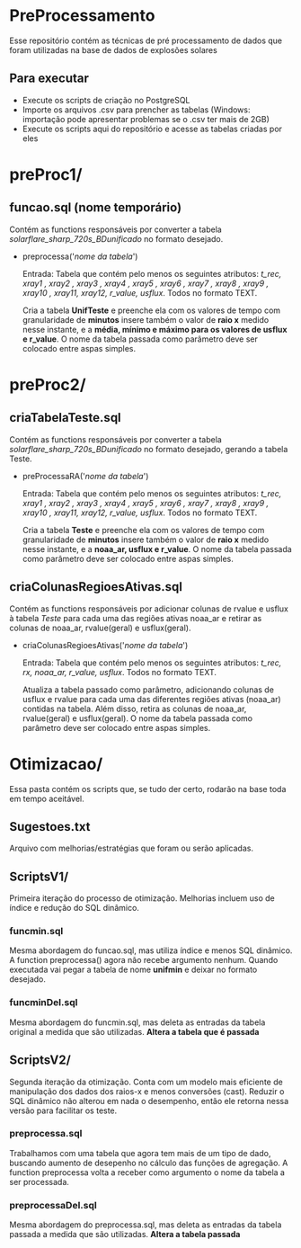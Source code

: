 # PreProcessamento
Esse repositório contém as técnicas de pré processamento de dados que foram utilizadas na base de dados de explosões 
solares

## Para executar
* Execute os scripts de criação no PostgreSQL
* Importe os arquivos .csv para prencher as tabelas (Windows: importação pode apresentar problemas se o .csv ter mais de 2GB)
* Execute os scripts aqui do repositório e acesse as tabelas criadas por eles

# preProc1/
## **funcao.sql** (nome temporário)
Contém as functions responsáveis por converter a tabela *solarflare_sharp_720s_BDunificado* no formato desejado. 
    
* preprocessa('*nome da tabela*')
    
    Entrada: Tabela que contém pelo menos os seguintes atributos: *t_rec, xray1 , xray2 , xray3 , xray4 , xray5 , xray6 , xray7 , xray8 , xray9 , xray10 , xray11, xray12, r_value, usflux*. Todos no formato TEXT.

    Cria a tabela **UnifTeste** e preenche ela com os valores de tempo com granularidade de **minutos** insere também o valor de **raio x** medido nesse instante, e a **média, mínimo e máximo para os valores de usflux e r_value**. O nome da tabela passada como parâmetro deve ser colocado entre aspas simples.
    
# preProc2/
## **criaTabelaTeste.sql**
Contém as functions responsáveis por converter a tabela *solarflare_sharp_720s_BDunificado* no formato desejado, gerando a tabela Teste. 
    
* preProcessaRA('*nome da tabela*')
    
    Entrada: Tabela que contém pelo menos os seguintes atributos: *t_rec, xray1 , xray2 , xray3 , xray4 , xray5 , xray6 , xray7 , xray8 , xray9 , xray10 , xray11, xray12, r_value, usflux*. Todos no formato TEXT.

    Cria a tabela **Teste** e preenche ela com os valores de tempo com granularidade de **minutos** insere também o valor de **raio x** medido nesse instante, e a **noaa_ar, usflux e r_value**. O nome da tabela passada como parâmetro deve ser colocado entre aspas simples.

## **criaColunasRegioesAtivas.sql**
Contém as functions responsáveis por adicionar colunas de rvalue e usflux à tabela *Teste* para cada uma das regiões ativas noaa_ar e retirar as colunas de noaa_ar, rvalue(geral) e usflux(geral).
    
* criaColunasRegioesAtivas('*nome da tabela*')    
    
    Entrada: Tabela que contém pelo menos os seguintes atributos: *t_rec, rx, noaa_ar, r_value, usflux*. Todos no formato TEXT.
    
    Atualiza a tabela passado como parâmetro, adicionando colunas de usflux e rvalue para cada uma das diferentes regiões ativas (noaa_ar) contidas na tabela. Além disso, retira as colunas de noaa_ar, rvalue(geral) e usflux(geral). O nome da tabela passada como parâmetro deve ser colocado entre aspas simples.

# Otimizacao/
Essa pasta contém os scripts que, se tudo der certo, rodarão na base toda em tempo aceitável.
## Sugestoes.txt
Arquivo com melhorias/estratégias que foram ou serão aplicadas.
## ScriptsV1/
Primeira iteração do processo de otimização. Melhorias incluem uso de índice e redução do SQL dinâmico.
### **funcmin.sql**
Mesma abordagem do funcao.sql, mas utiliza índice e menos SQL dinâmico. A function preprocessa() agora não recebe argumento nenhum. Quando executada vai pegar a tabela de nome **unifmin** e deixar no formato desejado.
### **funcminDel.sql**
Mesma abordagem do funcmin.sql, mas deleta as entradas da tabela original a medida que são utilizadas. **Altera a tabela que é passada**
## ScriptsV2/
Segunda iteração da otimização. Conta com um modelo mais eficiente de manipulação dos dados dos raios-x e menos conversões (cast). Reduzir o SQL dinâmico não alterou em nada o desempenho, então ele retorna nessa versão para facilitar os teste.
### **preprocessa.sql**
Trabalhamos com uma tabela que agora tem mais de um tipo de dado, buscando aumento de desepenho no cálculo das funções de agregação. A function preprocessa volta a receber como argumento o nome da tabela a ser processada.
### **preprocessaDel.sql**
Mesma abordagem do preprocessa.sql, mas deleta as entradas da tabela passada a medida que são utilizadas. **Altera a tabela passada**